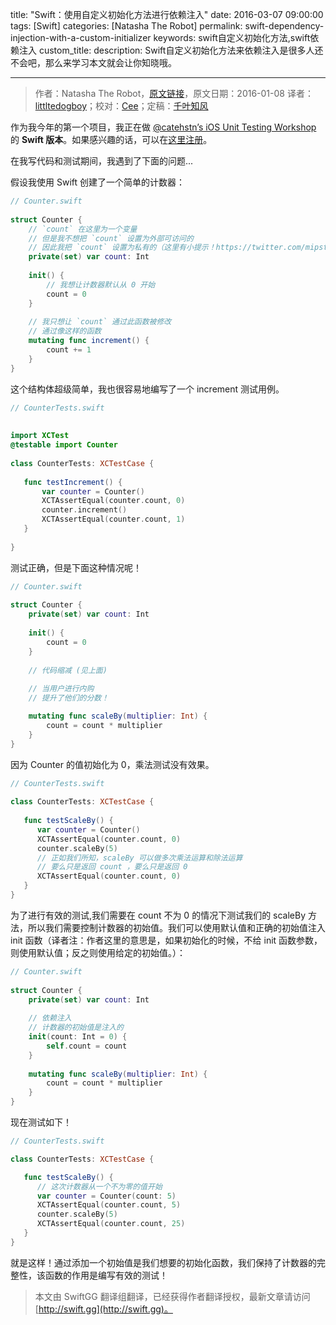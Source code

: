 title: "Swift：使用自定义初始化方法进行依赖注入"
date: 2016-03-07 09:00:00
tags: [Swift]
categories: [Natasha The Robot]
permalink: swift-dependency-injection-with-a-custom-initializer
keywords: swift自定义初始化方法,swift依赖注入
custom_title: 
description: Swift自定义初始化方法来依赖注入是很多人还不会吧，那么来学习本文就会让你知晓哦。

---
> 作者：Natasha The Robot，[原文链接](https://www.natashatherobot.com/swift-dependency-injection-with-a-custom-initializer/)，原文日期：2016-01-08
> 译者：[littltedogboy](undefined)；校对：[Cee](https://github.com/Cee)；定稿：[千叶知风](http://weibo.com/xiaoxxiao)
  







<!--此处开始正文-->

作为我今年的第一个项目，我正在做 [@catehstn’s iOS Unit Testing Workshop](http://www.catehuston.com/blog/2015/04/15/launching-ios-unit-testing-beyond-the-model/) 的 **Swift 版本**。如果感兴趣的话，可以在[这里注册](https://docs.google.com/forms/d/1IrOYxAMES34uXdJoCiqmzXtkDsHfVM3SUueZViHjstM/viewform?c=0&w=1)。

在我写代码和测试期间，我遇到了下面的问题...

<!--more-->

假设我使用 Swift 创建了一个简单的计数器：

```swift
// Counter.swift
 
struct Counter {
    // `count` 在这里为一个变量
    // 但是我不想把 `count` 设置为外部可访问的 
    // 因此我把 `count` 设置为私有的（这里有小提示！https://twitter.com/mipstian/status/685489964403003393）
    private(set) var count: Int
    
    init() {
        // 我想让计数器默认从 0 开始
        count = 0
    }
    
    // 我只想让 `count` 通过此函数被修改
	// 通过像这样的函数 
    mutating func increment() {
        count += 1
    }
}
```

这个结构体超级简单，我也很容易地编写了一个 increment 测试用例。

```swift
// CounterTests.swift
 
 
import XCTest
@testable import Counter
 
class CounterTests: XCTestCase {
 
   func testIncrement() {
       var counter = Counter()
       XCTAssertEqual(counter.count, 0)
       counter.increment()
       XCTAssertEqual(counter.count, 1)
   }
  
}
```

测试正确，但是下面这种情况呢！

```swift
// Counter.swift
 
struct Counter {
    private(set) var count: Int
   
    init() {
        count = 0
    }
 
    // 代码缩减 (见上面)
 
    // 当用户进行内购
    // 提升了他们的分数！

    mutating func scaleBy(multiplier: Int) {
        count = count * multiplier
    }
}
```

因为 Counter 的值初始化为 0，乘法测试没有效果。

```swift
// CounterTests.swift
 
class CounterTests: XCTestCase {
 
   func testScaleBy() {
      var counter = Counter()
      XCTAssertEqual(counter.count, 0)
      counter.scaleBy(5)
      // 正如我们所知，scaleBy 可以做多次乘法运算和除法运算
      // 要么只是返回 count ，要么只是返回 0
      XCTAssertEqual(counter.count, 0)
   }
}
```

为了进行有效的测试,我们需要在 count 不为 0 的情况下测试我们的 scaleBy 方法，所以我们需要控制计数器的初始值。我们可以使用默认值和正确的初始值注入 init 函数（译者注：作者这里的意思是，如果初始化的时候，不给 init 函数参数，则使用默认值；反之则使用给定的初始值。）：

```swift
// Counter.swift
 
struct Counter {
    private(set) var count: Int
    
    // 依赖注入
    // 计数器的初始值是注入的
    init(count: Int = 0) {
        self.count = count
    }
    
    mutating func scaleBy(multiplier: Int) {
        count = count * multiplier
    }
}
```

现在测试如下！

```swift
// CounterTests.swift

class CounterTests: XCTestCase {

   func testScaleBy() {
      // 这次计数器从一个不为零的值开始
      var counter = Counter(count: 5)
      XCTAssertEqual(counter.count, 5)
      counter.scaleBy(5)
      XCTAssertEqual(counter.count, 25)
   }
}
```

就是这样！通过添加一个初始值是我们想要的初始化函数，我们保持了计数器的完整性，该函数的作用是编写有效的测试！
> 本文由 SwiftGG 翻译组翻译，已经获得作者翻译授权，最新文章请访问 [http://swift.gg](http://swift.gg)。